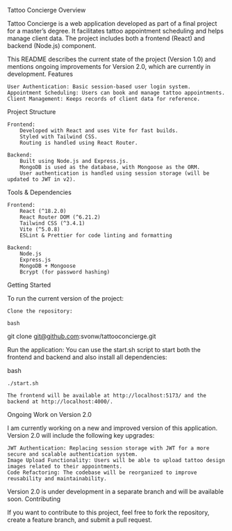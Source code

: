 Tattoo Concierge
Overview

Tattoo Concierge is a web application developed as part of a final project for a master’s degree. It facilitates tattoo appointment scheduling and helps manage client data. The project includes both a frontend (React) and backend (Node.js) component.

This README describes the current state of the project (Version 1.0) and mentions ongoing improvements for Version 2.0, which are currently in development.
Features

    User Authentication: Basic session-based user login system.
    Appointment Scheduling: Users can book and manage tattoo appointments.
    Client Management: Keeps records of client data for reference.

Project Structure

    Frontend:
        Developed with React and uses Vite for fast builds.
        Styled with Tailwind CSS.
        Routing is handled using React Router.

    Backend:
        Built using Node.js and Express.js.
        MongoDB is used as the database, with Mongoose as the ORM.
        User authentication is handled using session storage (will be updated to JWT in v2).

Tools & Dependencies

    Frontend:
        React (^18.2.0)
        React Router DOM (^6.21.2)
        Tailwind CSS (^3.4.1)
        Vite (^5.0.8)
        ESLint & Prettier for code linting and formatting

    Backend:
        Node.js
        Express.js
        MongoDB + Mongoose
        Bcrypt (for password hashing)

Getting Started

To run the current version of the project:

    Clone the repository:

    bash

git clone git@github.com:svonw/tattooconcierge.git


Run the application: You can use the start.sh script to start both the frontend and backend and also install all dependencies:

bash

    ./start.sh

    The frontend will be available at http://localhost:5173/ and the backend at http://localhost:4000/.

Ongoing Work on Version 2.0

I am currently working on a new and improved version of this application. Version 2.0 will include the following key upgrades:

    JWT Authentication: Replacing session storage with JWT for a more secure and scalable authentication system.
    Image Upload Functionality: Users will be able to upload tattoo design images related to their appointments.
    Code Refactoring: The codebase will be reorganized to improve reusability and maintainability.

Version 2.0 is under development in a separate branch and will be available soon.
Contributing

If you want to contribute to this project, feel free to fork the repository, create a feature branch, and submit a pull request.
